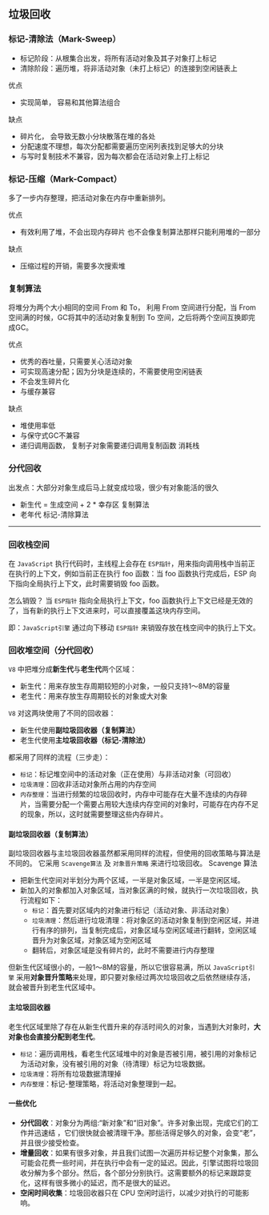## 垃圾回收
### 标记-清除法（Mark-Sweep）
* 标记阶段：从根集合出发，将所有活动对象及其子对象打上标记
* 清除阶段：遍历堆，将非活动对象（未打上标记）的连接到空闲链表上

优点
* 实现简单， 容易和其他算法组合

缺点
* 碎片化， 会导致无数小分块散落在堆的各处
* 分配速度不理想，每次分配都需要遍历空闲列表找到足够大的分块
* 与写时复制技术不兼容，因为每次都会在活动对象上打上标记

### 标记-压缩（Mark-Compact）
多了一步内存整理，把活动对象在内存中重新排列。

优点
* 有效利用了堆，不会出现内存碎片 也不会像复制算法那样只能利用堆的一部分

缺点
* 压缩过程的开销，需要多次搜索堆

### 复制算法
将堆分为两个大小相同的空间 From 和 To， 利用 From 空间进行分配，当 From 空间满的时候，GC将其中的活动对象复制到 To 空间，之后将两个空间互换即完成GC。

优点
* 优秀的吞吐量，只需要关心活动对象
* 可实现高速分配；因为分块是连续的，不需要使用空闲链表
* 不会发生碎片化
* 与缓存兼容

缺点
* 堆使用率低
* 与保守式GC不兼容
* 递归调用函数， 复制子对象需要递归调用复制函数 消耗栈

### 分代回收
出发点：大部分对象生成后马上就变成垃圾，很少有对象能活的很久
* 新生代 = 生成空间 + 2 * 幸存区 复制算法
* 老年代 标记-清除算法

---

### 回收栈空间
在 `JavaScript` 执行代码时，主线程上会存在 `ESP指针`，用来指向调用栈中当前正在执行的上下文，例如当前正在执行 foo 函数：当 foo 函数执行完成后，ESP 向下指向全局执行上下文，此时需要销毁 foo 函数。

怎么销毁？
当 `ESP指针` 指向全局执行上下文，foo 函数执行上下文已经是无效的了，当有新的执行上下文进来时，可以直接覆盖这块内存空间。

即：`JavaScript引擎` 通过向下移动 `ESP指针` 来销毁存放在栈空间中的执行上下文。

### 回收堆空间（分代回收）
`V8` 中把堆分成**新生代**与**老生代**两个区域：
* 新生代：用来存放生存周期较短的小对象，一般只支持1～8M的容量
* 老生代：用来存放生存周期较长的对象或大对象

`V8` 对这两块使用了不同的回收器：
* 新生代使用**副垃圾回收器（复制算法）**
* 老生代使用**主垃圾回收器（标记-清除法）**

都采用了同样的流程（三步走）：
* `标记`：标记堆空间中的活动对象（正在使用）与非活动对象（可回收）
* `垃圾清理`：回收非活动对象所占用的内存空间
* `内存整理`：当进行频繁的垃圾回收时，内存中可能存在大量不连续的内存碎片，当需要分配一个需要占用较大连续内存空间的对象时，可能存在内存不足的现象，所以，这时就需要整理这些内存碎片。

#### 副垃圾回收器（复制算法）
副垃圾回收器与主垃圾回收器虽然都采用同样的流程，但使用的回收策略与算法是不同的。
它采用 `Scavenge算法` 及 `对象晋升策略` 来进行垃圾回收。
Scavenge 算法
* 把新生代空间对半划分为两个区域，一半是对象区域，一半是空闲区域。
* 新加入的对象都加入对象区域，当对象区满的时候，就执行一次垃圾回收，执行流程如下：
  * `标记`：首先要对区域内的对象进行标记（活动对象、非活动对象）
  * `垃圾清理`：然后进行垃圾清理：将对象区的活动对象复制到空闲区域，并进行有序的排列，当复制完成后，对象区域与空闲区域进行翻转，空闲区域晋升为对象区域，对象区域为空闲区域
  * 翻转后，对象区域是没有碎片的，此时不需要进行内存整理

但新生代区域很小的，一般1～8M的容量，所以它很容易满，所以 `JavaScript引擎` 采用**对象晋升策略**来处理，即只要对象经过两次垃圾回收之后依然继续存活，就会被晋升到老生代区域中。

#### 主垃圾回收器
老生代区域里除了存在从新生代晋升来的存活时间久的对象，当遇到大对象时，**大对象也会直接分配到老生代**。
* `标记`：遍历调用栈，看老生代区域堆中的对象是否被引用，被引用的对象标记为活动对象，没有被引用的对象（待清理）标记为垃圾数据。
* `垃圾清理`：将所有垃圾数据清理掉
* `内存整理`：标记-整理策略，将活动对象整理到一起。

#### 一些优化
* **分代回收**：对象分为两组:“新对象”和“旧对象”。许多对象出现，完成它们的工作并迅速结 ，它们很快就会被清理干净。那些活得足够久的对象，会变“老”，并且很少接受检查。
* **增量回收**：如果有很多对象，并且我们试图一次遍历并标记整个对象集，那么可能会花费一些时间，并在执行中会有一定的延迟。因此，引擎试图将垃圾回收分解为多个部分。然后，各个部分分别执行。这需要额外的标记来跟踪变化，这样有很多微小的延迟，而不是很大的延迟。
* **空闲时间收集**：垃圾回收器只在 CPU 空闲时运行，以减少对执行的可能影响。
